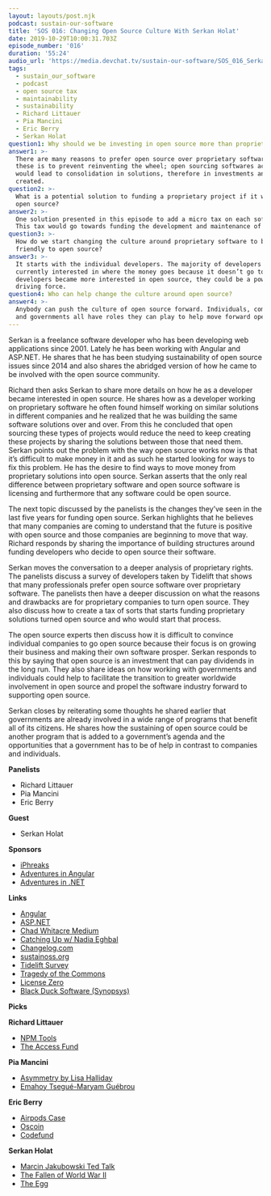 ```yaml
---
layout: layouts/post.njk
podcast: sustain-our-software
title: 'SOS 016: Changing Open Source Culture With Serkan Holat'
date: 2019-10-29T10:00:31.703Z
episode_number: '016'
duration: '55:24'
audio_url: 'https://media.devchat.tv/sustain-our-software/SOS_016_Serkan_Holat.mp3'
tags:
  - sustain_our_software
  - podcast
  - open source tax
  - maintainability
  - sustainability
  - Richard Littauer
  - Pia Mancini
  - Eric Berry
  - Serkan Holat
question1: Why should we be investing in open source more than proprietary software?
answer1: >-
  There are many reasons to prefer open source over proprietary software. One of
  these is to prevent reinventing the wheel; open sourcing softwares across industries
  would lead to consolidation in solutions, therefore in investments and time.
  created. 
question2: >-
  What is a potential solution to funding a proprietary project if it were to go
  open source?
answer2: >-
  One solution presented in this episode to add a micro tax on each software transactions.
  This tax would go towards funding the development and maintenance of open source software. 
question3: >-
  How do we start changing the culture around proprietary software to be more
  friendly to open source?
answer3: >-
  It starts with the individual developers. The majority of developers are not
  currently interested in where the money goes because it doesn’t go to them. If
  developers became more interested in open source, they could be a powerful
  driving force. 
question4: Who can help change the culture around open source?
answer4: >-
  Anybody can push the culture of open source forward. Individuals, companies,
  and governments all have roles they can play to help move forward open source.
---
```

Serkan is a freelance software developer who has been developing web applications since 2001. Lately he has been working with Angular and ASP.NET. He shares that he has been studying sustainability of open source issues since 2014 and also shares the abridged version of how he came to be involved with the open source community. 

Richard then asks Serkan to share more details on how he as a developer became interested in open source. He shares how as a developer working on proprietary software he often found himself working on similar solutions in different companies and he realized that he was building the same software solutions over and over. From this he concluded that open sourcing these types of projects would reduce the need to keep creating these projects by sharing the solutions between those that need them. Serkan points out the problem with the way open source works now is that it’s difficult to make money in it and as such he started looking for ways to fix this problem. He has the desire to find ways to move money from proprietary solutions into open source. Serkan asserts that the only real difference between proprietary software and open source software is licensing and furthermore that any software could be open source. 

The next topic discussed by the panelists is the changes they’ve seen in the last five years for funding open source. Serkan highlights that he believes that many companies are coming to understand that the future is positive with open source and those companies are beginning to move that way. Richard responds by sharing the importance of building structures around funding developers who decide to open source their software. 

Serkan moves the conversation to a deeper analysis of proprietary rights. The panelists discuss a survey of developers taken by Tidelift that shows that many professionals prefer open source software over proprietary software. The panelists then have a deeper discussion on what the reasons and drawbacks are for proprietary companies to turn open source. They also discuss how to create a tax of sorts that starts funding proprietary solutions turned open source and who would start that process. 

The open source experts then discuss how it is difficult to convince individual companies to go open source because their focus is on growing their business and making their own software prosper. Serkan responds to this by saying that open source is an investment that can pay dividends in the long run. They also share ideas on how working with governments and individuals could help to facilitate the transition to greater worldwide involvement in open source and propel the software industry forward to supporting open source. 

Serkan closes by reiterating some thoughts he shared earlier that governments are already involved in a wide range of programs that benefit all of its citizens. He shares how the sustaining of open source could be another program that is added to a government’s agenda and the opportunities that a government has to be of help in contrast to companies and individuals. 

**Panelists**



*   Richard Littauer
*   Pia Mancini
*   Eric Berry

**Guest**



*   Serkan Holat

**Sponsors**



*   [iPhreaks](https://devchat.tv/iphreaks/)
*   [Adventures in Angular](https://devchat.tv/adv-in-angular/)
*   [Adventures in .NET](https://devchat.tv/adventures-in-dotnet/)

**Links**



*   [Angular](https://angularjs.org/)
*   [ASP.NET](https://dotnet.microsoft.com/apps/aspnet)
*   [Chad Whitacre Medium](https://medium.com/@chadwhitacre)
*   [Catching Up w/ Nadia Eghbal](https://www.youtube.com/watch?v=CXPDtPhnhus)
*   [Changelog.com](https://changelog.com/rfc)
*   [sustainoss.org](https://sustainoss.org/)
*   [Tidelift Survey](https://thenewstack.io/theres-one-thing-stopping-developers-from-using-open-source-even-more/)
*   [Tragedy of the Commons](https://en.wikipedia.org/wiki/Tragedy_of_the_commons)
*   [License Zero](https://licensezero.com/)
*   [Black Duck Software (Synopsys)](https://www.blackducksoftware.com/)

**Picks**

**Richard Littauer**



*   [NPM Tools](https://github.com/unifiedjs/npm-tools/)
*   [The Access Fund](https://en.wikipedia.org/wiki/The_Access_Fund)

**Pia Mancini**



*   [Asymmetry by Lisa Halliday](https://www.amazon.es/Asymmetry-Novel-English-Lisa-Halliday-ebook/dp/B074ZDRGBC/ref=sr_1_1?hvadid=80058213326521&hvbmt=bp&hvdev=c&hvqmt=p&keywords=asymmetry&qid=1569598013&sr=8-1)
*   [Emahoy Tsegué-Maryam Guébrou](https://www.youtube.com/watch?v=u92RDby71_I)

**Eric Berry**



*   [Airpods Case](https://www.amazon.com/gp/product/B07TTCBTWR/ref=ppx_yo_dt_b_asin_title_o02_s00?ie=UTF8&psc=1)
*   [Oscoin](http://oscoin.io/)
*   [Codefund](https://codefund.io/sponsors)

**Serkan Holat**



*   [Marcin Jakubowski Ted Talk](https://www.ted.com/talks/marcin_jakubowski/transcript?language=en)
*   [The Fallen of World War II](http://www.fallen.io/)
*   [The Egg](https://www.youtube.com/watch?v=h6fcK_fRYaI)

